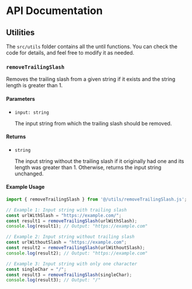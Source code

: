 # API Documentation

## Utilities

The `src/utils` folder contains all the until functions. You can check the code for details, and feel free to modify it as needed.

### `removeTrailingSlash`

Removes the trailing slash from a given string if it exists and the string length is greater than 1.

#### **Parameters**

- `input: string`

  The input string from which the trailing slash should be removed.

#### **Returns**

- `string`

  The input string without the trailing slash if it originally had one and its length was greater than 1. Otherwise, returns the input string unchanged.

#### **Example Usage**

```typescript
import { removeTrailingSlash } from '@/utils/removeTrailingSlash.js';

// Example 1: Input string with trailing slash
const urlWithSlash = "https://example.com/";
const result1 = removeTrailingSlash(urlWithSlash);
console.log(result1); // Output: "https://example.com"

// Example 2: Input string without trailing slash
const urlWithoutSlash = "https://example.com";
const result2 = removeTrailingSlash(urlWithoutSlash);
console.log(result2); // Output: "https://example.com"

// Example 3: Input string with only one character
const singleChar = "/";
const result3 = removeTrailingSlash(singleChar);
console.log(result3); // Output: "/"
```
